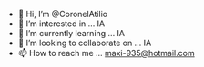 - 👋 Hi, I’m @CoronelAtilio
- 👀 I’m interested in ... IA
- 🌱 I’m currently learning ... IA
- 💞️ I’m looking to collaborate on ... IA
- 📫 How to reach me ... maxi-935@hotmail.com

<!---
CoronelAtilio/CoronelAtilio is a ✨ special ✨ repository because its `README.md` (this file) appears on your GitHub profile.
You can click the Preview link to take a look at your changes.
--->
